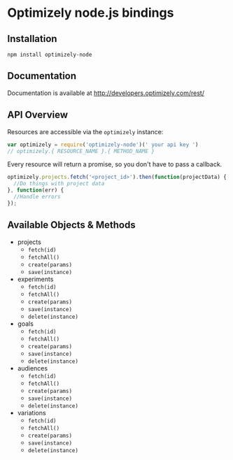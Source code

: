 # Optimizely node.js bindings

## Installation

`npm install optimizely-node`

## Documentation

Documentation is available at http://developers.optimizely.com/rest/

## API Overview

Resources are accessible via the `optimizely` instance:

```js
var optimizely = require('optimizely-node')(' your api key ')
// optimizely.{ RESOURCE_NAME }.{ METHOD_NAME }
```

Every resource will return a promise, so you don't have to pass a callback.

```js
optimizely.projects.fetch('<project_id>').then(function(projectData) {
  //Do things with project data
}, function(err) {
  //Handle errors
});
```

## Available Objects & Methods


* projects
  * `fetch(id)`
  * `fetchAll()`
  * `create(params)`
  * `save(instance)`
* experiments
  * `fetch(id)`
  * `fetchAll()`
  * `create(params)`
  * `save(instance)`
  * `delete(instance)`
* goals
  * `fetch(id)`
  * `fetchAll()`
  * `create(params)`
  * `save(instance)`
  * `delete(instance)`
* audiences
  * `fetch(id)`
  * `fetchAll()`
  * `create(params)`
  * `save(instance)`
  * `delete(instance)`
* variations
  * `fetch(id)`
  * `fetchAll()`
  * `create(params)`
  * `save(instance)`
  * `delete(instance)`

